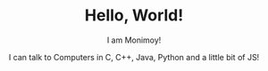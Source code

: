 <h1 align="center">Hello, World!</h1>
<p align="center">I am Monimoy!</p>
<p align="center">I can talk to Computers in C, C++, Java, Python and a little bit of JS!</p>
